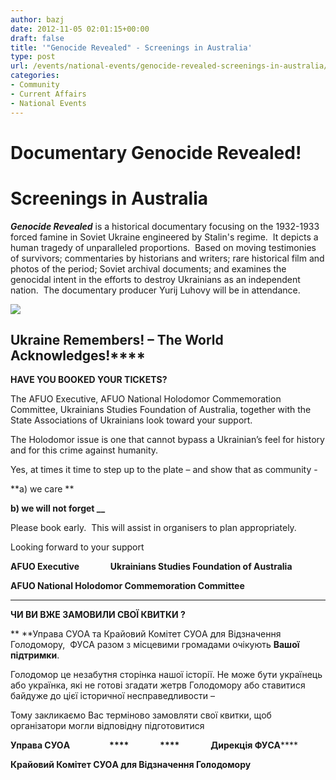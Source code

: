 ```yaml
---
author: bazj
date: 2012-11-05 02:01:15+00:00
draft: false
title: '"Genocide Revealed" - Screenings in Australia'
type: post
url: /events/national-events/genocide-revealed-screenings-in-australia/
categories:
- Community
- Current Affairs
- National Events
---
```


# Documentary Genocide Revealed!  




# Screenings in Australia


**_Genocide Revealed_** is a historical documentary focusing on the 1932-1933 forced famine in Soviet Ukraine engineered by Stalin's regime.  It depicts a human tragedy of unparalleled proportions.  Based on moving testimonies of survivors; commentaries by historians and writers; rare historical film and photos of the period; Soviet archival documents; and examines the genocidal intent in the efforts to destroy Ukrainians as an independent nation.  The documentary producer Yurij Luhovy will be in attendance.

[![](http://www.ozeukes.com/wp-content/uploads/2012/11/Genocide-Revealed-National-Screenings.jpg)
](http://www.ozeukes.com/wp-content/uploads/2012/11/Genocide-Revealed-National-Screenings.jpg)




## Ukraine Remembers! – The World Acknowledges!****


**HAVE YOU BOOKED YOUR TICKETS?**

The AFUO Executive, AFUO National Holodomor Commemoration Committee, Ukrainians Studies Foundation of Australia, together with the State Associations of Ukrainians look toward your support.

The Holodomor issue is one that cannot bypass a Ukrainian’s feel for history and for this crime against humanity.

Yes, at times it time to step up to the plate – and show that as community -

**a) we care **

**b) we will not forget __**

Please book early.  This will assist in organisers to plan appropriately.

Looking forward to your support


**AFUO Executive               Ukrainians Studies Foundation of Australia**




**AFUO National Holodomor Commemoration Committee**


____________________________________________________________________________________________

**ЧИ ВИ ВЖЕ ЗAМОВИЛИ CВОЇ КВИТКИ ?**

** **Управа CУОA та Крайовий Комітет CУОA для Відзначення Голодомору,  ФУCA разом з місцевими громадами очікують **Вашої підтримки**.

Голодомор це незабутня сторінка нашої історії. Не може бути українець або українка, які не готові згадати жетрв Голодомору або ставитися байдуже до цієї історичної несправедливости –

Тому закликаємо Вас терміново замовляти свої квитки, щоб організатори могли відповідну підготовитися




**Управа CУОA                   ****               ****               Дирекція ФУCA******




**Крайовий Комітет CУОA для Відзначення Голодомору**
